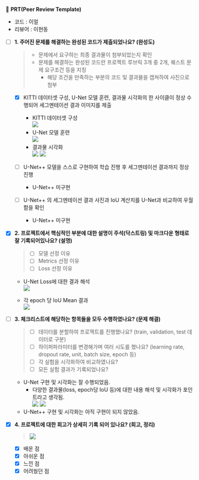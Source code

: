 🔑 **PRT(Peer Review Template)**

- 코드 : 이얼
- 리뷰어 : 이현동

- [ ]  **1. 주어진 문제를 해결하는 완성된 코드가 제출되었나요? (완성도)**
    > - 문제에서 요구하는 최종 결과물이 첨부되었는지 확인
    > - 문제를 해결하는 완성된 코드란 프로젝트 루브릭 3개 중 2개, 퀘스트 문제 요구조건 등을 지칭
    >     - 해당 조건을 만족하는 부분의 코드 및 결과물을 캡쳐하여 사진으로 첨부

    - [x] KITTI 데이터셋 구성, U-Net 모델 훈련, 결과물 시각화의 한 사이클이 정상 수행되어 세그멘테이션 결과 이미지를 제출
        - KITTI 데이터셋 구성  
            ![](img/01.png)
        - U-Net 모델 훈련  
            ![](img/02.png)
        - 결과물 시각화  
            ![](img/03.png)
            ![](img/04.png)

    - [ ] U-Net++ 모델을 스스로 구현하여 학습 진행 후 세그멘테이션 결과까지 정상 진행
        - U-Net++ 미구현

    - [ ] U-Net++ 의 세그멘테이션 결과 사진과 IoU 계산치를 U-Net과 비교하여 우월함을 확인
        - U-Net++ 미구현

- [x]  **2. 프로젝트에서 핵심적인 부분에 대한 설명이 주석(닥스트링) 및 마크다운 형태로 잘 기록되어있나요? (설명)**
    > - [ ]  모델 선정 이유
    > - [ ]  Metrics 선정 이유
    > - [ ]  Loss 선정 이유

    - U-Net Loss에 대한 결과 해석  
        ![](img/05.png)

    - 각 epoch 당 IoU Mean 결과  
        ![](img/06.png)

- [ ]  **3. 체크리스트에 해당하는 항목들을 모두 수행하였나요? (문제 해결)**
    > - [ ]  데이터를 분할하여 프로젝트를 진행했나요? (train, validation, test 데이터로 구분)
    > - [ ]  하이퍼파라미터를 변경해가며 여러 시도를 했나요? (learning rate, dropout rate, unit, batch size, epoch 등)
    > - [ ]  각 실험을 시각화하여 비교하였나요?
    > - [ ]  모든 실험 결과가 기록되었나요?

    - U-Net 구현 및 시각화는 잘 수행되었음.
        - 다양한 결과물(loss, epoch당 IoU 등)에 대한 내용 해석 및 시각화가 포인트라고 생각됨.  
            ![](img/03.png)
            ![](img/04.png)
    - U-Net++ 구현 및 시각화는 아직 구현이 되지 않았음.

- [x]  **4. 프로젝트에 대한 회고가 상세히 기록 되어 있나요? (회고, 정리)**
    > ![](img/07.png)  
    - [x]  배운 점
    - [x]  아쉬운 점
    - [x]  느낀 점
    - [x]  어려웠던 점
